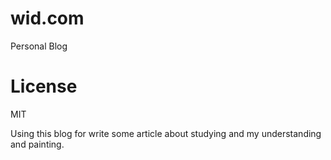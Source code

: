 # wid.com
Personal Blog
# License
MIT

  Using this blog for write some article about studying and my understanding
and painting.
